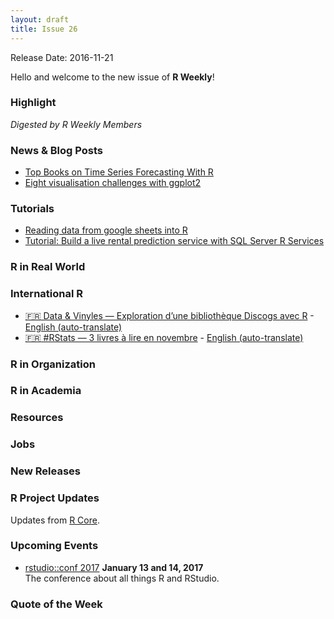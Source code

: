 ```yaml
---
layout: draft
title: Issue 26
---
```


Release Date: 2016-11-21

Hello and welcome to the new issue of **R Weekly**!

### Highlight

*Digested by R Weekly Members*


### News & Blog Posts

+ [Top Books on Time Series Forecasting With R](http://machinelearningmastery.com/books-on-time-series-forecasting-with-r/) 
+ [Eight visualisation challenges with ggplot2](https://speakerdeck.com/hadley/eight-visualisation-challenges-with-ggplot2) 

### Tutorials

+ [Reading data from google sheets into R](http://blog.revolutionanalytics.com/2016/11/rhttp://www.opiniomics.org/reading-data-from-google-sheets-into-r/) 
+ [Tutorial: Build a live rental prediction service with SQL Server R Services](http://blog.revolutionanalytics.com/2016/11/r-services-intelligent-app.html) 

### R in Real World



### International R

+ [:fr: Data & Vinyles — Exploration d’une bibliothèque Discogs avec R](http://colinfay.me/data-vinyles-bibliotheque-discogs-r/) - [English (auto-translate)](https://translate.google.com/translate?hl=en&sl=fr&u=http://colinfay.me/data-vinyles-bibliotheque-discogs-r/) 
+ [:fr: #RStats — 3 livres à lire en novembre](http://data-bzh.fr/rstats-3-livres-a-lire-novembre/) - [English (auto-translate)](https://translate.google.com/translate?hl=en&sl=fr&u=http://data-bzh.fr/rstats-3-livres-a-lire-novembre/)

### R in Organization



### R in Academia



### Resources



### Jobs



### New Releases



### R Project Updates

Updates from [R Core](http://developer.r-project.org/blosxom.cgi/R-devel/NEWS).



### Upcoming Events

+ [rstudio::conf 2017](https://www.rstudio.com/conference/)  **January 13 and 14, 2017** <br>
The conference about all things R and RStudio.<br /> 


### Quote of the Week

